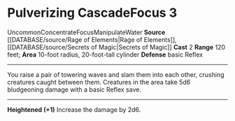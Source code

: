 ﻿---
id: '1055'
name: Pulverizing Cascade
source: '[[DATABASE/source/Secrets of Magic|Secrets of Magic]]'

---
# Pulverizing Cascade<span class="item-type">Focus 3</span>

<span class="trait-uncommon item-trait">Uncommon</span><span class="item-trait">Concentrate</span><span class="item-trait">Focus</span><span class="item-trait">Manipulate</span><span class="item-trait">Water</span>
**Source** [[DATABASE/source/Rage of Elements|Rage of Elements]], [[DATABASE/source/Secrets of Magic|Secrets of Magic]] 
**Cast** <span class="action-icon">2</span> 
**Range** 120 feet; **Area** 10-foot radius, 20-foot-tall cylinder
**Defense** basic Reflex

---
You raise a pair of towering waves and slam them into each other, crushing creatures caught between them. Creatures in the area take 5d6 bludgeoning damage with a basic Reflex save.

---
**Heightened (+1)** Increase the damage by 2d6.